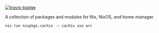 [![travis-badge][]][travis]

A collection of packages and modules for Nix, NixOS, and home-manager.

```bash
nix run nixpkgs.cachix -c cachix use arc
```


[travis-badge]: https://travis-ci.org/arcnmx/nixexprs.svg
[travis]: https://travis-ci.org/arcnmx/nixexprs
